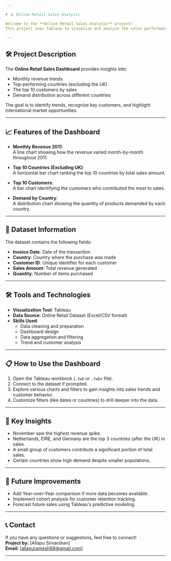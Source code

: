 ```yaml
---

# 📊 Online Retail Sales Analysis

Welcome to the **Online Retail Sales Analysis** project!  
This project uses Tableau to visualize and analyze the sales performance of an online retail store for the year 2011.

---
```


## 🛠 Project Description

The **Online Retail Sales Dashboard** provides insights into:
- Monthly revenue trends
- Top-performing countries (excluding the UK)
- The top 10 customers by sales
- Demand distribution across different countries

The goal is to identify trends, recognize key customers, and highlight international market opportunities.

---

## 📈 Features of the Dashboard

- **Monthly Revenue 2011**:  
  A line chart showing how the revenue varied month-by-month throughout 2011.

- **Top 10 Countries (Excluding UK)**:  
  A horizontal bar chart ranking the top 10 countries by total sales amount.

- **Top 10 Customers**:  
  A bar chart identifying the customers who contributed the most to sales.

- **Demand by Country**:  
  A distribution chart showing the quantity of products demanded by each country.

---

## 📂 Dataset Information

The dataset contains the following fields:
- **Invoice Date**: Date of the transaction
- **Country**: Country where the purchase was made
- **Customer ID**: Unique identifier for each customer
- **Sales Amount**: Total revenue generated
- **Quantity**: Number of items purchased

---

## 🛠 Tools and Technologies

- **Visualization Tool**: Tableau
- **Data Source**: Online Retail Dataset (Excel/CSV format)
- **Skills Used**: 
  - Data cleaning and preparation
  - Dashboard design
  - Data aggregation and filtering
  - Trend and customer analysis

---

## 📋 How to Use the Dashboard

1. Open the Tableau workbook (`.twb` or `.twbx` file).
2. Connect to the dataset if prompted.
3. Explore various charts and filters to gain insights into sales trends and customer behavior.
4. Customize filters (like dates or countries) to drill deeper into the data.

---

## 🎯 Key Insights

- November saw the highest revenue spike.
- Netherlands, EIRE, and Germany are the top 3 countries (after the UK) in sales.
- A small group of customers contribute a significant portion of total sales.
- Certain countries show high demand despite smaller populations.

---

## 🚀 Future Improvements

- Add Year-over-Year comparison if more data becomes available.
- Implement cohort analysis for customer retention tracking.
- Forecast future sales using Tableau's predictive modeling.

---

## 📞 Contact

If you have any questions or suggestions, feel free to connect!  
**Project by:** [Allapu Srivarshan]  
**Email:** [allapuramesh68@gmail.com]

---
